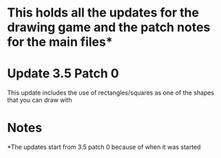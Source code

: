 # This holds all the updates for the drawing game and the patch notes for the main files*
# Update 3.5 Patch 0
This update includes the use of rectangles/squares as one of the shapes that you can draw with 
# Notes
*The updates start from 3.5 patch 0 because of when it was started
